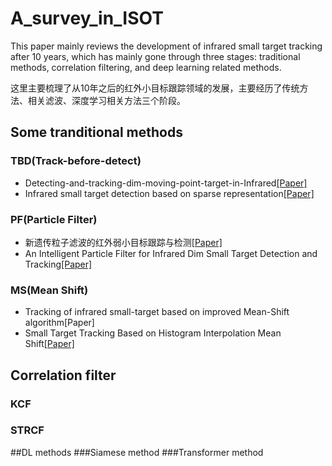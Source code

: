 # A_survey_in_ISOT
This paper mainly reviews the development of infrared small target tracking after 10 years, which has mainly gone through three stages: traditional methods, correlation filtering, and deep learning related methods.

这里主要梳理了从10年之后的红外小目标跟踪领域的发展，主要经历了传统方法、相关滤波、深度学习相关方法三个阶段。

## Some tranditional methods

### TBD(Track-before-detect)
* Detecting-and-tracking-dim-moving-point-target-in-Infrared[[Paper]](https://www.sciencedirect.com/science/article/abs/pii/S1350449504000878)
* Infrared small target detection based on sparse representation[[Paper]](http://journal.sitp.ac.cn/hwyhmb/hwyhmben/article/abstract/100359)

### PF(Particle Filter)
* 新遗传粒子滤波的红外弱小目标跟踪与检测[[Paper]](https://journal.xidian.edu.cn/xdxb/EN/abstract/abstract11005.shtml)
* An Intelligent Particle Filter for Infrared Dim Small Target Detection and Tracking[[Paper]](https://ieeexplore.ieee.org/abstract/document/9761758)

### MS(Mean Shift)
* Tracking of infrared small-target based on improved Mean-Shift algorithm[Paper]
* Small Target Tracking Based on Histogram Interpolation Mean Shift[[Paper]](https://jeit.ac.cn/en/article/doi/10.3724/SP.J.1146.2009.01245)

## Correlation filter

### KCF
### STRCF

##DL methods
###Siamese method
###Transformer method
